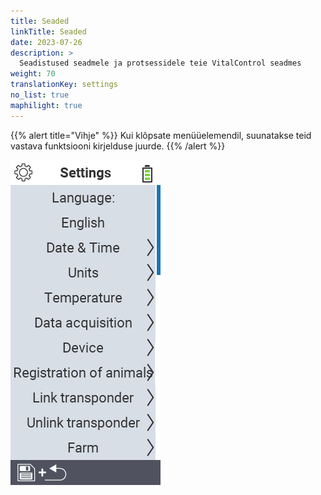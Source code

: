 ```yaml
---
title: Seaded
linkTitle: Seaded
date: 2023-07-26
description: >
  Seadistused seadmele ja protsessidele teie VitalControl seadmes
weight: 70
translationKey: settings
no_list: true
maphilight: true
---
```

{{% alert title="Vihje" %}}
Kui klõpsate menüüelemendil, suunatakse teid vastava funktsiooni kirjelduse juurde.
{{% /alert %}}

<img src="images/menu.png" alt="VitalControl Seaded" title="Seaded" usemap="#workmap" class="maphilight" />

<map name="workmap">
  <area shape="rect" coords="2,40,230,120" alt="Keel" title="Määrake ja salvestage püsivalt kasutajaliidese keel oma VitalControl seadmes&#10;Hiireklõps: ava dokumentatsioon" href="/et/docs/settings/language/">
  <area shape="rect" coords="2,120,230,160" alt="Kuupäev & Aeg" title="Siin saate määrata kuupäeva ja kellaaja&#10;Hiireklõps: ava dokumentatsioon" href="/et/docs/settings/datetime/">
  <area shape="rect" coords="2,160,230,200" alt="Ühikud" title="Siin valite temperatuuri ja massi ühikud&#10;Hiireklõps: ava dokumentatsioon" href="/et/docs/settings/units/">
  <area shape="rect" coords="2,200,230,240" alt="Temperatuur" title="Määrake temperatuuri seaded oma VitalControl seadme rakenduse jaoks&#10;Hiireklõps: ava dokumentatsioon" href="/et/docs/settings/temperature/">
   <area shape="rect" coords="2,240,230,280" alt="Andmete kogumine" title="Siin salvestate loomade andmekogumiseks olulise teabe&#10;Hiireklõps: ava dokumentatsioon" href="/et/docs/settings/data-acquisition/">
   <area shape="rect" coords="2,280,230,320" alt="Seade" title="Siin saate kohandada mitmesuguseid seadme seadeid&#10;Hiireklõps: ava dokumentatsioon" href="/et/docs/settings/device/">
   <area shape="rect" coords="2,320,230,360" alt="Loomade registreerimine" title="Siin saate kohandada mitmeid tehases määratud standardeid uute loomade registreerimiseks vastavalt teie talu nõuetele.&#10;Hiireklõps: ava dokumentatsioon" href="/et/docs/settings/animal-registration/">
   <area shape="rect" coords="2,360,230,400" alt="Seo transponder" title="Määrake transponderi määramine oma VitalControl seadmes&#10;Hiireklõps: ava dokumentatsioon" href="/et/docs/settings/transponder-linkage/">
   <area shape="rect" coords="2,400,230,439" alt="Eemalda transponder" title="Määrake, kuidas looma ID määratakse pärast transponderi eemaldamist&#10;Hiireklõps: ava dokumentatsioon" href="/et/docs/settings/transponder-linkage/">
   <area shape="rect" coords="2,440,230,480" alt="Talu" title="Salvestage püsivalt oma ametlik kaheteistkohaline riiklik talu ID VitalControl seadmes&#10;Hiireklõps: ava dokumentatsioon" href="/et/docs/settings/farm-number/">
   <area shape="rect" coords="2,482,123,519" alt="Tagasi" title="Hüppa tagasi ühe taseme võrra" href="/et/docs/menu/mainmenu/">
</map>

